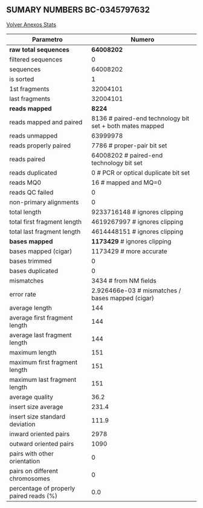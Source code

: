 ## SUMARY NUMBERS BC-0345797632 ##

[Volver Anexos Stats](../stats.html)

Parametro | Numero
----------|-------
**raw total sequences** |	**64008202**
filtered sequences |	0
sequences |	64008202
is sorted |	1
1st fragments |	32004101
last fragments |	32004101
**reads mapped** |	**8224**
reads mapped and paired |	8136	# paired-end technology bit set + both mates mapped
reads unmapped |	63999978
reads properly paired |	7786	# proper-pair bit set
reads paired |	64008202	# paired-end technology bit set
reads duplicated |	0	# PCR or optical duplicate bit set
reads MQ0 |	16	# mapped and MQ=0
reads QC failed |	0
non-primary alignments |	0
total length |	9233716148	# ignores clipping
total first fragment length |	4619267997	# ignores clipping
total last fragment length |	4614448151	# ignores clipping
**bases mapped** |	**1173429**	# ignores clipping
bases mapped (cigar) |	1173429	# more accurate
bases trimmed |	0
bases duplicated |	0
mismatches |	3434	# from NM fields
error rate |	2.926466e-03	# mismatches / bases mapped (cigar)
average length |	144
average first fragment length |	144
average last fragment length |	144
maximum length |	151
maximum first fragment length |	151
maximum last fragment length |	151
average quality |	36.2
insert size average |	231.4
insert size standard deviation |	111.9
inward oriented pairs |	2978
outward oriented pairs |	1090
pairs with other orientation |	0
pairs on different chromosomes |	0
percentage of properly paired reads (%) |	0.0
